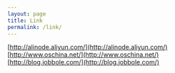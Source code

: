 ```yaml
---
layout: page
title: Link
permalink: /link/
---
```


[http://alinode.aliyun.com/](http://alinode.aliyun.com/)
[http://www.oschina.net/](http://www.oschina.net/)
[http://blog.jobbole.com/](http://blog.jobbole.com/)
